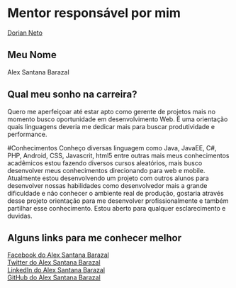 # Mentor responsável por mim

[Dorian Neto](/mentores/perfis/dorian_neto.md)

## Meu Nome

Alex Santana Barazal

## Qual meu sonho na carreira?

Quero me aperfeiçoar até estar apto como gerente de projetos mais no momento
busco oportunidade em desenvolvimento Web. É uma orientação quais linguagens
deveria me dedicar mais para buscar produtividade e performance.

#Conhecimentos
Conheço diversas linguagem como Java, JavaEE, C#, PHP, Android, CSS, Javascrit, html5 entre outras mais meus conhecimentos acadêmicos estou fazendo diversos cursos aleatórios, mais busco desenvolver meus conhecimentos direcionando para web e mobile.
Atualmente estou desenvolvendo um projeto com outros alunos para desenvolver nossas habilidades como desenvolvedor mais a grande dificuldade e não conhecer o ambiente real de produção, gostaria através desse projeto orientação para me desenvolver profissionalmente e também partilhar esse conhecimento.
Estou aberto para qualquer esclarecimento e duvidas.

## Alguns links para me conhecer melhor

[Facebook do Alex Santana Barazal](https://www.facebook.com/alex.santanabarazal)<br/>
[Twitter do Alex Santana Barazal](https://twitter.com/_LastResort)<br/>
[LinkedIn do Alex Santana Barazal](https://br.linkedin.com/in/alex-santana-barazal-0938a821)<br/>
[GitHub do Alex Santana Barazal](https://github.com/AlexBarazal)<br/>

